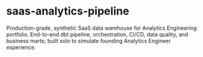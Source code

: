 # saas-analytics-pipeline
Production-grade, synthetic SaaS data warehouse for Analytics Engineering portfolio. End-to-end dbt pipeline, orchestration, CI/CD, data quality, and business marts; built solo to simulate founding Analytics Engineer experience.

